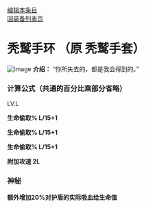 [编辑本条目](https://github.com/GuguTown/Wiki/edit/main/equip/秃鹫手环.md)    
[回装备列表页](index.html) 
# 秃鹫手环 （原 秃鹫手套）
![image](https://user-images.githubusercontent.com/35645329/193947095-aa80f453-3ec1-4734-b3f9-975ca555a604.png) **介绍：** “你所失去的，都是我会得到的。”   
### 计算公式（共通的百分比乘部分省略）
LV.L   

**生命偷取% L/15+1**   

**生命偷取% L/15+1**   

**生命偷取% L/15+1**   

**附加攻速 2L**   

### 神秘
**额外增加20%对护盾的实际吸血给生命值**
